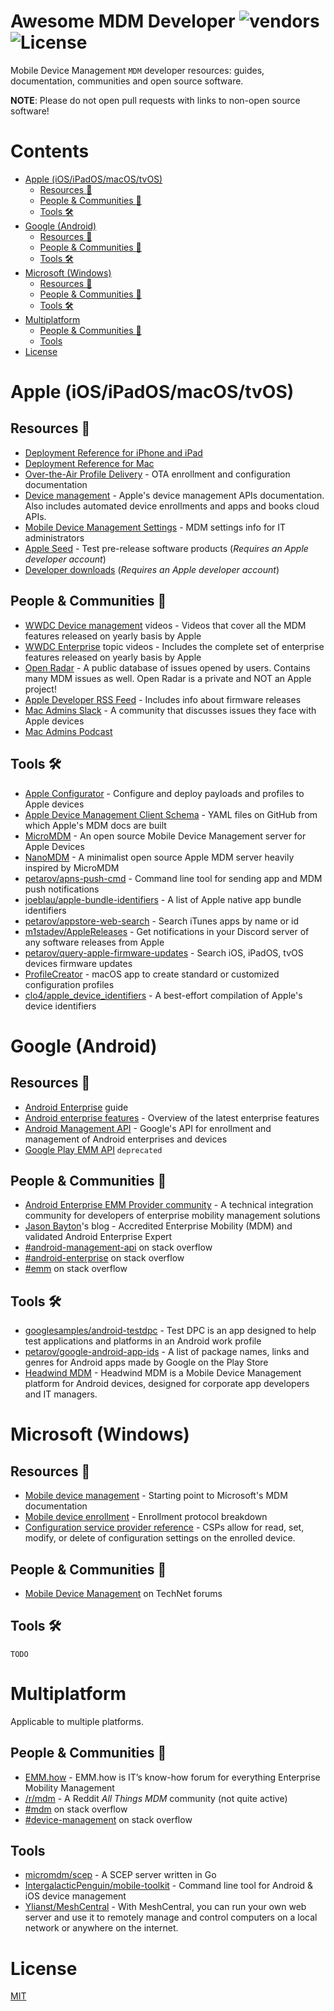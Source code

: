 Awesome MDM Developer
<img alt="vendors" src="https://img.shields.io/badge/Vendors-Apple%20%7C%20Google%20%7C%20Microsoft-blueviolet?style=for-the-badge"/>
<img alt="License" src="https://img.shields.io/github/license/petarov/google-app-ids?style=for-the-badge">
=========================

Mobile Device Management `MDM` developer resources: guides, documentation, communities and open source software.

**NOTE**: Please do not open pull requests with links to non-open source software!

# Contents

- [Apple (iOS/iPadOS/macOS/tvOS)](#apple-iosipadosmacostvos)
  - [Resources :bookmark_tabs:](#resources-bookmark_tabs)
  - [People & Communities :loudspeaker:](#people--communities-loudspeaker)
  - [Tools :hammer_and_wrench:](#tools-hammer_and_wrench)
- [Google (Android)](#google-android)
  - [Resources :bookmark_tabs:](#resources-bookmark_tabs-1)
  - [People & Communities :loudspeaker:](#people--communities-loudspeaker-1)
  - [Tools :hammer_and_wrench:](#tools-hammer_and_wrench-1)
- [Microsoft (Windows)](#microsoft-windows)
  - [Resources :bookmark_tabs:](#resources-bookmark_tabs-2)
  - [People & Communities :loudspeaker:](#people--communities-loudspeaker-2)
  - [Tools :hammer_and_wrench:](#tools-hammer_and_wrench-2)
- [Multiplatform](#multiplatform)
  - [People & Communities :loudspeaker:](#people--communities-loudspeaker-3)
  - [Tools](#tools)
- [License](#license)

# Apple (iOS/iPadOS/macOS/tvOS)
## Resources :bookmark_tabs:

  * [Deployment Reference for iPhone and iPad](https://support.apple.com/guide/deployment-reference-ios/welcome/web)
  * [Deployment Reference for Mac](https://support.apple.com/guide/deployment-reference-macos/welcome/web)
  * [Over-the-Air Profile Delivery](https://developer.apple.com/library/archive/documentation/NetworkingInternet/Conceptual/iPhoneOTAConfiguration/OTASecurity/OTASecurity.html#//apple_ref/doc/uid/TP40009505-CH3-SW1) - OTA enrollment and configuration documentation
  * [Device management](https://developer.apple.com/documentation/devicemanagement) - Apple's device management APIs documentation. Also includes automated device enrollments and apps and books cloud APIs.
  * [Mobile Device Management Settings](https://support.apple.com/guide/mdm/welcome/web) - MDM settings info for IT administrators
  * [Apple Seed](https://appleseed.apple.com/sp/welcome) - Test pre-release software products (*Requires an Apple developer account*)
  * [Developer downloads](http://developer.apple.com/download/) (*Requires an Apple developer account*)

## People & Communities :loudspeaker:
  
  * [WWDC Device management](https://developer.apple.com/videos/all-videos/?q=mdm) videos - Videos that cover all the MDM features released on yearly basis by Apple
  * [WWDC Enterprise](https://developer.apple.com/videos/education-enterprise) topic videos - Includes the complete set of enterprise features released on yearly basis by Apple  
  * [Open Radar](https://openradar.appspot.com) - A public database of issues opened by users. Contains many MDM issues as well. Open Radar is a private and NOT an Apple project!
  * [Apple Developer RSS Feed](https://developer.apple.com/news/releases/rss/releases.rss) - Includes info about firmware releases
  * [Mac Admins Slack](https://www.macadmins.org) - A community that discusses issues they face with Apple devices
  * [Mac Admins Podcast](https://podcast.macadmins.org)

## Tools :hammer_and_wrench:
  
  * [Apple Configurator](https://support.apple.com/apple-configurator) - Configure and deploy payloads and profiles to Apple devices
  * [Apple Device Management Client Schema](http://github.com/apple/device-management) - YAML files on GitHub from which Apple's MDM docs are built
  * [MicroMDM](https://github.com/micromdm/micromdm) - An open source Mobile Device Management server for Apple Devices
  * [NanoMDM](https://github.com/micromdm/nanomdm) - A minimalist open source Apple MDM server heavily inspired by MicroMDM
  * [petarov/apns-push-cmd](https://github.com/petarov/apns-push-cmd) - Command line tool for sending app and MDM push notifications
  * [joeblau/apple-bundle-identifiers](https://github.com/joeblau/apple-bundle-identifiers) - A list of Apple native app bundle identifiers
  * [petarov/appstore-web-search](https://vexelon.net/asws/) - Search iTunes apps by name or id
  * [m1stadev/AppleReleases](https://github.com/m1stadev/AppleReleases) - Get notifications in your Discord server of any software releases from Apple
  * [petarov/query-apple-firmware-updates](https://vexelon.net/qadfu/) - Search iOS, iPadOS, tvOS devices firmware updates
  * [ProfileCreator](https://github.com/ProfileCreator/ProfileCreator) - macOS app to create standard or customized configuration profiles
  * [clo4/apple_device_identifiers](https://github.com/clo4/apple_device_identifiers) - A best-effort compilation of Apple's device identifiers

# Google (Android)
## Resources :bookmark_tabs:
  
  * [Android Enterprise](https://developers.google.com/android/work) guide
  * [Android enterprise features](https://developer.android.com/about/versions/12/work) - Overview of the latest enterprise features
  * [Android Management API](https://developers.google.com/android/management) - Google's API for enrollment and management of Android enterprises and devices
  * [Google Play EMM API](https://developers.google.com/android/work/play/emm-api) `deprecated`

## People & Communities :loudspeaker:

  * [Android Enterprise EMM Provider community](https://emm.androidenterprise.dev) - A technical integration community for developers of enterprise mobility management solutions
  * [Jason Bayton](https://bayton.org)'s blog - Accredited Enterprise Mobility (MDM) and validated Android Enterprise Expert
  * [#android-management-api](https://stackoverflow.com/questions/tagged/android-management-api) on stack overflow
  * [#android-enterprise](https://stackoverflow.com/questions/tagged/android-enterprise) on stack overflow
  * [#emm](https://stackoverflow.com/questions/tagged/emm) on stack overflow

## Tools :hammer_and_wrench:
   
   * [googlesamples/android-testdpc](https://github.com/googlesamples/android-testdpc) - Test DPC is an app designed to help test applications and platforms in an Android work profile
   * [petarov/google-android-app-ids](https://github.com/petarov/google-android-app-ids) - A list of package names, links and genres for Android apps made by Google on the Play Store
   * [Headwind MDM](https://h-mdm.com/open-source/) - Headwind MDM is a Mobile Device Management platform for Android devices, designed for corporate app developers and IT managers.

# Microsoft (Windows)
## Resources :bookmark_tabs:

  * [Mobile device management](https://docs.microsoft.com/en-us/windows/client-management/mdm/) - Starting point to Microsoft's MDM documentation
  * [Mobile device enrollment](https://docs.microsoft.com/en-us/windows/client-management/mdm/mobile-device-enrollment) - Enrollment protocol breakdown
  * [Configuration service provider reference](https://docs.microsoft.com/en-us/windows/client-management/mdm/configuration-service-provider-reference) - CSPs allow for read, set, modify, or delete of configuration settings on the enrolled device.

## People & Communities :loudspeaker:

  * [Mobile Device Management](https://social.technet.microsoft.com/Forums/en-US/home?forum=winphonemgmt) on TechNet forums

## Tools :hammer_and_wrench:

    TODO

# Multiplatform

Applicable to multiple platforms.

## People & Communities :loudspeaker:

  * [EMM.how](https://emm.how) - EMM.how is IT’s know-how forum for everything Enterprise Mobility Management
  * [/r/mdm](https://reddit.com/r/mdm) - A Reddit *All Things MDM* community (not quite active)
  * [#mdm](https://stackoverflow.com/questions/tagged/mdm) on stack overflow
  * [#device-management](https://stackoverflow.com/questions/tagged/device-management) on stack overflow

## Tools

  * [micromdm/scep](https://github.com/micromdm/scep) - A SCEP server written in Go
  * [IntergalacticPenguin/mobile-toolkit](https://github.com/IntergalacticPenguin/mobile-toolkit) - Command line tool for Android & iOS device management
  * [Ylianst/MeshCentral](https://github.com/Ylianst/MeshCentral) - With MeshCentral, you can run your own web server and use it to remotely manage and control computers on a local network or anywhere on the internet.

# License

[MIT](LICENSE)
